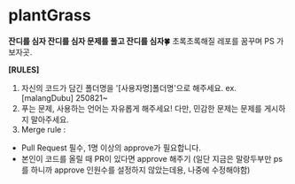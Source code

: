 # plantGrass
**잔디를 심자 잔디를 심자 문제를 풀고 잔디를 심자🍀**
초록초록해질 레포를 꿈꾸며 PS 가보자곳.

**[RULES]**
1. 자신의 코드가 담긴 폴더명을 '[사용자명]폴더명'으로 해주세요. ex. [malangDubu] 250821~
2. 푸는 문제, 사용하는 언어는 자유롭게 해주세요! 다만, 민감한 문제는 문제를 게시하지 말아주세요.
3. Merge rule :
- Pull Request 필수, 1명 이상의 approve가 필요합니다.
- 본인이 코드를 올릴 때 PR이 있다면 approve 해주기 (일단 지금은 말랑두부만 ps를 하니까 approve 인원수를 설정하지 않았는데용, 나중에 수정해야함)


